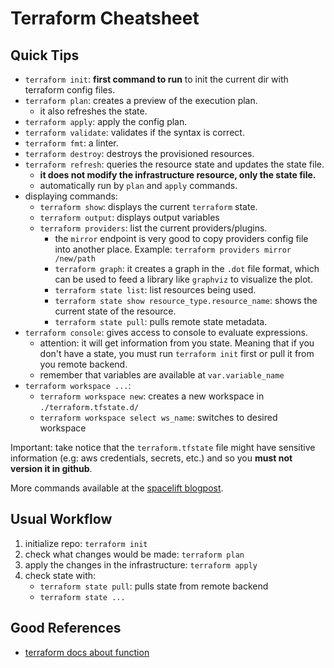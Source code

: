 # Terraform Cheatsheet

## Quick Tips

- `terraform init`: **first command to run** to init the current
dir with terraform config files.
- `terraform plan`: creates a preview of the execution plan.
  - it also refreshes the state.
- `terraform apply`: apply the config plan.
- `terraform validate`: validates if the syntax is correct.
- `terraform fmt`: a linter.
- `terraform destroy`: destroys the provisioned resources.
- `terraform refresh`: queries the resource state and updates the state file.
  - **it does not modify the infrastructure resource, only the state file.**
  - automatically run by `plan` and `apply` commands.
- displaying commands:
  - `terraform show`: displays the current `terraform` state.
  - `terraform output`: displays output variables
  - `terraform providers`: list the current providers/plugins.
    - the `mirror` endpoint is very good to copy providers config
    file into another place. Example: `terraform providers mirror /new/path`
    - `terraform graph`: it creates a graph in the `.dot` file format,
    which can be used to feed a library like `graphviz` to visualize the
    plot.
    - `terraform state list`: list resources being used.
    - `terraform state show resource_type.resource_name`: shows the current
    state of the resource.
    - `terraform state pull`: pulls remote state metadata.
- `terraform console`: gives access to console to evaluate expressions.
  - attention: it will get information from you state. Meaning that if
  you don't have a state, you must run `terraform init` first or pull
  it from you remote backend.
  - remember that variables are available at `var.variable_name`
- `terraform workspace ...`:
  - `terraform workspace new`: creates a new workspace in `./terraform.tfstate.d/`
  - `terraform workspace select ws_name`: switches to desired workspace

Important: take notice that the `terraform.tfstate` file might have
sensitive information (e.g: aws credentials, secrets, etc.) and so you **must
not version it in github**.

More commands available at the [spacelift blogpost](https://spacelift.io/blog/terraform-commands-cheat-sheet).

## Usual Workflow

1. initialize repo: `terraform init`
2. check what changes would be made: `terraform plan`
3. apply the changes in the infrastructure: `terraform apply`
4. check state with:
    - `terraform state pull`: pulls state from remote backend
    - `terraform state ...`

## Good References

- [terraform docs about function](https://developer.hashicorp.com/terraform/language/functions)
